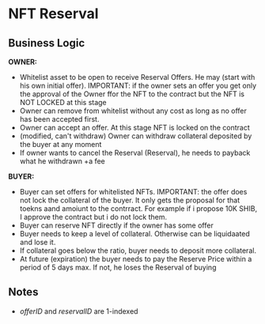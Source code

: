 # NFT Reserval

## Business Logic

**OWNER:**
-  Whitelist asset to be open to receive Reserval Offers. He may (start with his own initial offer). IMPORTANT: if the owner sets an offer you get only the approval of the Owner ffor the NFT to the contract but the NFT is NOT LOCKED at this stage
-  Owner can remove from whitelist without any cost as long as no offer has been accepted first.
-  Owner can accept an offer. At this stage NFT is locked on the contract
-  (modified, can't withdraw) Owner can withdraw collateral deposited by the buyer at any moment
-  If owner wants to cancel the Reserval (Reserval), he needs to payback what he withdrawn +a fee

**BUYER:**
-  Buyer can set offers for whitelisted NFTs. IMPORTANT: the offer does not lock the collateral of the buyer. It only gets the proposal for that toekns aand amoiunt to the contrract. For example if i propose 10K SHIB, I approve the contract but i do not lock them.
-  Buyer can reserve NFT directly if the owner has some offer
-  Buyer needs to keep a level of collateral. Otherwise can be liquidaated and lose it.
-  If collateral goes below the ratio, buyer needs to deposit more collateral.
-  At future (expiration) the buyer needs to pay the Reserve Price within a period of 5 days max. If not, he loses the Reserval of buying


## Notes

- *offerID* and *reservalID* are 1-indexed
